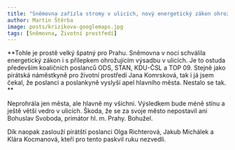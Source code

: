 ```yaml
---
title: "Sněmovna zařízla stromy v ulicích, nový energetický zákon ohrožuje výsadbu stromů"
author: Martin Štěrba
image: posts/krizikova-googlemaps.jpg
tags: [Sněmovna, Životní prostředí]
---
```


**Tohle je prostě velký špatný pro Prahu. Sněmovna v noci schválila energetický zákon i s přílepkem ohrožujícím výsadbu v ulicích. Je to ostuda především koaličních poslanců ODS, STAN, KDU-ČSL a TOP 09. Stejně jako pirátská náměstkyně pro životní prostředí Jana Komrsková, tak i já jsem čekal, že poslanci a poslankyně vyslyší apel hlavního města. Nestalo se tak. **

Neprohrála jen města, ale hlavně my všichni. Výsledkem bude méně stínu a ještě větší vedro v ulicích. Škoda, že se za svoje město nepostavil ani Bohuslav Svoboda, primátor hl. m. Prahy. Bohužel.

Dík naopak zaslouží pirátští poslanci Olga Richterová, Jakub Michálek a Klára Kocmanová, kteří pro tento paskvil ruku nezvedli.